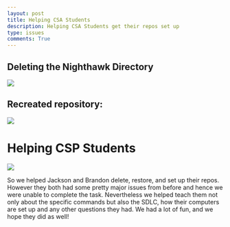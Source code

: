 ```yaml
---
layout: post
title: Helping CSA Students
description: Helping CSA Students get their repos set up 
type: issues
comments: True
---
```


## Deleting the Nighthawk Directory

<img src="https://i.ibb.co/nbq6FwB/Screenshot-2024-08-27-at-8-44-39-AM.png">

## Recreated repository: 

<img src="https://i.ibb.co/k4WBSyQ/Screenshot-2024-08-27-at-9-27-41-AM.png">

# Helping CSP Students

<img src="{{site.baseurl}}/images/quiz.png">

So we helped Jackson and Brandon delete, restore, and set up their repos. However they both had some pretty major issues from before and hence we were unable to complete the task. Nevertheless we helped teach them not only about the specific commands but also the SDLC, how their computers are set up and any other questions they had. We had a lot of fun, and we hope they did as well!
